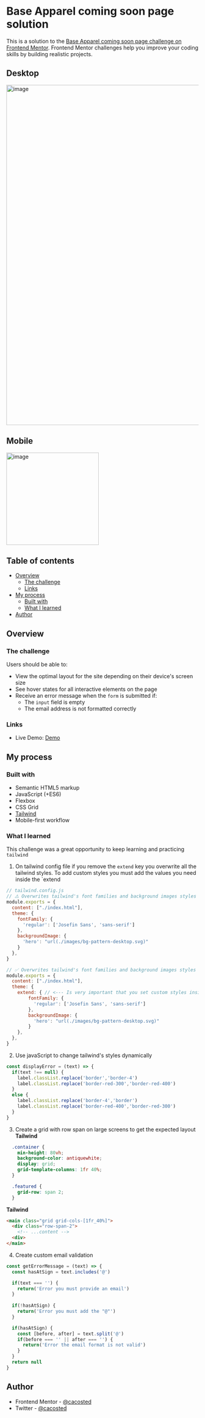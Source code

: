 # Base Apparel coming soon page solution

This is a solution to the [Base Apparel coming soon page challenge on Frontend Mentor](https://www.frontendmentor.io/challenges/base-apparel-coming-soon-page-5d46b47f8db8a7063f9331a0). Frontend Mentor challenges help you improve your coding skills by building realistic projects. 

## Desktop 
<img width="891" alt="image" src="https://user-images.githubusercontent.com/57645180/188328682-b4045728-ac02-4ae4-9275-175205cf55ee.png">

## Mobile
<img width="242" alt="image" src="https://user-images.githubusercontent.com/57645180/188328666-cc2f43cb-f76d-4123-8e79-7c840739473e.png">


## Table of contents

- [Overview](#overview)
  - [The challenge](#the-challenge)
  - [Links](#links)
- [My process](#my-process)
  - [Built with](#built-with)
  - [What I learned](#what-i-learned)
- [Author](#author)

## Overview

### The challenge

Users should be able to:

- View the optimal layout for the site depending on their device's screen size
- See hover states for all interactive elements on the page
- Receive an error message when the `form` is submitted if:
  - The `input` field is empty
  - The email address is not formatted correctly


### Links

- Live Demo: [Demo](https://cacosted-submission-form.netlify.app/)

## My process

### Built with

- Semantic HTML5 markup
- JavaScript (+ES6) 
- Flexbox
- CSS Grid
- [Tailwind](https://tailwindcss.com/)
- Mobile-first workflow

### What I learned

This challenge was a great opportunity to keep learning and practicing `tailwind`

1. On tailwind config file if you remove the `extend` key you overwrite all the tailwind styles. To add custom styles you must add the values you need inside the `extend
```js
// tailwind.config.js
// ⚠️ Overwrites tailwind's font families and background images styles
module.exports = {
  content: ["./index.html"],
  theme: {
    fontFamily: {
      'regular': ['Josefin Sans', 'sans-serif']
    },
    backgroundImage: {
      'hero': "url(./images/bg-pattern-desktop.svg)"
    }
  },
}
```
```js
// ✅ Overwrites tailwind's font families and background images styles
module.exports = {
  content: ["./index.html"],
  theme: {
    extend: { // <--- Is very important that you set custom styles inside extend
        fontFamily: {
          'regular': ['Josefin Sans', 'sans-serif']
        },
        backgroundImage: {
          'hero': "url(./images/bg-pattern-desktop.svg)"
        }
    },
  },
}
```

2. Use javaScript to change tailwind's styles dynamically
```js
const displayError = (text) => {
  if(text !== null) {
    label.classList.replace('border','border-4')
    label.classList.replace('border-red-300','border-red-400')
  }
  else {
    label.classList.replace('border-4','border')
    label.classList.replace('border-red-400','border-red-300')
  }
}
```

3. Create a grid with row span on large screens to get the expected layout
**Tailwind**
```css
  .container {
    min-height: 80vh;
    background-color: antiquewhite;
    display: grid;
    grid-template-columns: 1fr 40%;
  }

  .featured {
    grid-row: span 2;
  }
```
**Tailwind**
```html
<main class="grid grid-cols-[1fr_40%]">
  <div class="row-span-2">
    <!-- ...content -->
  <div>
</main>
```

4. Create custom email validation
```js
const getErrorMessage = (text) => {
  const hasAtSign = text.includes('@')

  if(text === '') {
    return('Error you must provide an email')
  }
  
  if(!hasAtSign) {
    return('Error you must add the "@"')
  }

  if(hasAtSign) {
    const [before, after] = text.split('@')
    if(before === '' || after === '') {
      return('Error the email format is not valid')
    }
  }
  return null
}
```
## Author

- Frontend Mentor - [@cacosted](https://www.frontendmentor.io/profile/cacosted)
- Twitter - [@cacosted](https://www.twitter.com/cacosted)
